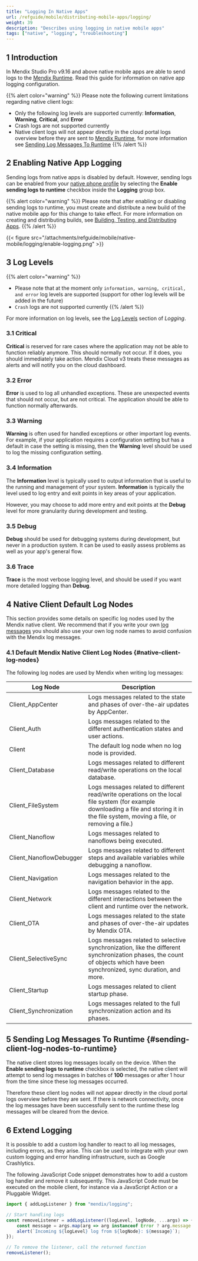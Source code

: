 ```yaml
---
title: "Logging In Native Apps"
url: /refguide/mobile/distributing-mobile-apps/logging/
weight: 39
description: "Describes using logging in native mobile apps"
tags: ["native", "logging", "troubleshooting"]
---
```

## 1 Introduction

In Mendix Studio Pro v9.16 and above native mobile apps are able to send logs to the [Mendix Runtime](/refguide/runtime/). Read this guide for information on native app logging configuration.

{{% alert color="warning" %}}
Please note the following current limitations regarding native client logs:

* Only the following log levels are supported currently: **Information**, **Warning**, **Critical**, and **Error**
* Crash logs are not supported currently
* Native client logs will not appear directly in the cloud portal logs overview before they are sent to [Mendix Runtime](/refguide/runtime/), for more information see [Sending Log Messages To Runtime](#sending-client-log-nodes-to-runtime)
{{% /alert %}}

## 2 Enabling Native App Logging

Sending logs from native apps is disabled by default. However, sending logs can be enabled from your [native phone profile](/refguide/navigation/#native-phone) by selecting the **Enable sending logs to runtime** checkbox inside the **Logging** group box.

{{% alert color="warning" %}}
Please note that after enabling or disabling sending logs to runtime, you must create and distribute a new build of the native mobile app for this change to take effect. For more information on creating and distributing builds, see [Building, Testing, and Distributing Apps](/refguide/mobile/distributing-mobile-apps/).
{{% /alert %}}

{{< figure src="/attachments/refguide/mobile/native-mobile/logging/enable-logging.png" >}}

## 3 Log Levels

{{% alert color="warning" %}}

* Please note that at the moment only `information, warning, critical, and error` log levels are supported (support for other log levels will be added in the future)
* `Crash` logs are not supported currently
{{% /alert %}}

For more information on log levels, see the [Log Levels](/refguide/logging/#log-levels) section of *Logging*.

### 3.1 Critical

**Critical** is reserved for rare cases where the application may not be able to function reliably anymore. This should normally not occur. If it does, you should immediately take action. Mendix Cloud v3 treats these messages as alerts and will notify you on the cloud dashboard.

### 3.2 Error

**Error** is used to log all unhandled exceptions. These are unexpected events that should not occur, but are not critical. The application should be able to function normally afterwards.

### 3.3 Warning

**Warning** is often used for handled exceptions or other important log events. For example, if your application requires a configuration setting but has a default in case the setting is missing, then the **Warning** level should be used to log the missing configuration setting.

### 3.4 Information

The **Information** level is typically used to output information that is useful to the running and management of your system. **Information** is typically the level used to log entry and exit points in key areas of your application. 

However, you may choose to add more entry and exit points at the **Debug** level for more granularity during development and testing.

### 3.5 Debug

**Debug** should be used for debugging systems during development, but never in a production system. It can be used to easily assess problems as well as your app's general flow.

### 3.6 Trace

**Trace** is the most verbose logging level, and should be used if you want more detailed logging than **Debug**.

## 4 Native Client Default Log Nodes

This section provides some details on specific log nodes used by the Mendix native client. We recommend that if you write your own [log messages](/refguide/log-message/) you should also use your own log node names to avoid confusion with the Mendix log messages.

### 4.1 Default Mendix Native Client Log Nodes {#native-client-log-nodes}

The following log nodes are used by Mendix when writing log messages:

| Log Node | Description |
| --- | --- |
| Client_AppCenter| Logs messages related to the state and phases of over-the-air updates by AppCenter. |
| Client_Auth | Logs messages related to the different authentication states and user actions.|
| Client | The default log node when no log node is provided. |
| Client_Database | Logs messages related to different read/write operations on the local database. |
| Client_FileSystem | Logs messages related to different read/write operations on the local file system (for example downloading a file and storing it in the file system, moving a file, or removing a file.)|
| Client_Nanoflow | Logs messages related to nanoflows being executed.|  
| Client_NanoflowDebugger | Logs messages related to different steps and available variables while debugging a nanoflow. |
| Client_Navigation | Logs messages related to the navigation behavior in the app. |
| Client_Network | Logs messages related to the different interactions between the client and runtime over the network. |
| Client_OTA | Logs messages related to the state and phases of over-the-air updates by Mendix OTA. |
| Client_SelectiveSync | Logs messages related to selective synchronization, like the different synchronization phases, the count of objects which have been synchronized, sync duration, and more. |
| Client_Startup | Logs messages related to client startup phase. |
| Client_Synchronization | Logs messages related to the full synchronization action and its phases. |

## 5 Sending Log Messages To Runtime {#sending-client-log-nodes-to-runtime}

The native client stores log messages locally on the device. When the **Enable sending logs to runtime** checkbox is selected, the native client will attempt to send log messages in batches of **100** messages or after 1 hour from the time since these log messages occurred. 

Therefore these client log nodes will not appear directly in the cloud portal logs overview before they are sent. If there is network connectivity, once the log messages have been successfully sent to the runtime these log messages will be cleared from the device.

## 6 Extend Logging

It is possible to add a custom log handler to react to all log messages, including errors, as they arise. This can be used to integrate with your own custom logging and error handling infrastructure, such as Google Crashlytics.

The following JavaScript Code snippet demonstrates how to add a custom log handler and remove it subsequently. This JavaScript Code must be executed on the mobile client, for instance via a JavaScript Action or a Pluggable Widget.

```javascript
import { addLogListener } from "mendix/logging";

// Start handling logs
const removeListener = addLogListener((logLevel, logNode, ...args) => {
    const message = args.map(arg => arg instanceof Error ? arg.message : String(arg)).join(", ");
    alert(`Incoming ${logLevel} log from ${logNode}: ${message}`);
});

// To remove the listener, call the returned function
removeListener();
```
